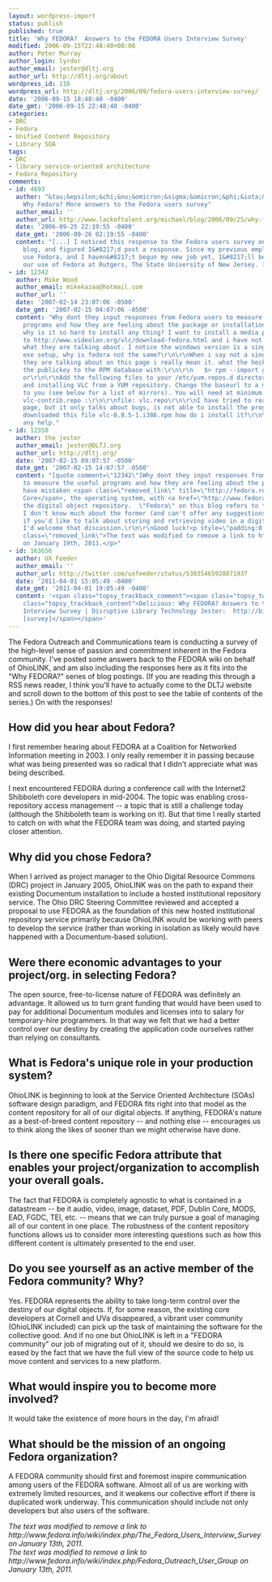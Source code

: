 ```yaml
---
layout: wordpress-import
status: publish
published: true
title: 'Why FEDORA?  Answers to the FEDORA Users Interview Survey'
modified: 2006-09-15T22:48:40+00:00
author: Peter Murray
author_login: lyrdor
author_email: jester@dltj.org
author_url: http://dltj.org/about
wordpress_id: 116
wordpress_url: http://dltj.org/2006/09/fedora-users-interview-survey/
date: '2006-09-15 18:48:40 -0400'
date_gmt: '2006-09-15 22:48:40 -0400'
categories:
- DRC
- Fedora
- Unified Content Repository
- Library SOA
tags:
- DRC
- library service-oriented architecture
- Fedora Repository
comments:
- id: 4693
  author: "&tau;&epsilon;&chi;&nu;&omicron;&sigma;&omicron;&phi;&iota;&alpha; &raquo;
    Why Fedora? More answers to the Fedora users survey"
  author_email: ''
  author_url: http://www.lackoftalent.org/michael/blog/2006/09/25/why-fedora-more-answers-to-the-fedora-users-survey/
  date: '2006-09-25 22:19:55 -0400'
  date_gmt: '2006-09-26 02:19:55 -0400'
  content: "[...] I noticed this response to the Fedora users survey on Peter Murray&#8217;s
    blog, and figured I&#8217;d post a response. Since my previous employer did not
    use Fedora, and I haven&#8217;t begun my new job yet, I&#8217;ll be posting about
    our use of Fedora at Rutgers, The State University of New Jersey. [...]"
- id: 12342
  author: Mike Wood
  author_email: mikekazaa@hotmail.com
  author_url: ''
  date: '2007-02-14 23:07:06 -0500'
  date_gmt: '2007-02-15 04:07:06 -0500'
  content: "Why dont they input responses from Fedora users to measure the useful
    programs and how they are feeling about the package or installation(s)?\r\n\r\nAlso
    why is it so hard to install any thing? I want to install a media player, i went
    to http://www.videolan.org/vlc/download-fedora.html and i have not a single clue
    what they are talking about. I notice the windows version is a single down and
    exe setup, why is fedora not the same?\r\n\r\nWhen i say not a single clue what
    they are talking about on this page i really mean it. what the heck does \r\n\r\nAdd
    the publickey to the RPM database with:\r\n\r\n   $> rpm --import gpg_pubkey_jean-paul.saman.asc\r\n\r\nmean
    or\r\n\r\nAdd the following files to your /etc/yum.repos.d directory for updating
    and installing VLC from a YUM repository. Change the baseurl to a mirror closest
    to you (see below for a list of mirrors). You will need at minimum vlc.repo and
    vlc-contrib.repo :\r\n\r\nfile: vlc.repo\r\n\r\nI have tried to read the support
    page, but it only talks about bugs, is not able to install the program a bug?\r\n\r\nI
    downloaded this file vlc-0.8.5-1.i386.rpm how do i install it?\r\n\r\nthanks for
    any help."
- id: 12350
  author: the jester
  author_email: jester@DLTJ.org
  author_url: http://dltj.org/
  date: '2007-02-15 09:07:57 -0500'
  date_gmt: '2007-02-15 14:07:57 -0500'
  content: "[quote comment=\"12342\"]Why dont they input responses from Fedora users
    to measure the useful programs and how they are feeling about the package or installation(s)?[/quote]\r\n\r\nYou
    have mistaken <span class=\"removed_link\" title=\"http://fedora.redhat.com/\">Fedora
    Core</span>, the operating system, with <a href=\"http://www.fedora.info/\" rel=\"nofollow\">Fedora</a>
    the digital object repository.  \"Fedora\" on this blog refers to the latter,
    I don't know much about the former (and can't offer any suggestions for your problem).\r\n\r\nNow,
    if you'd like to talk about storing and retrieving video in a digital object repository,
    I'd welcome that discussion.\r\n\r\nGood luck!<p style=\"padding:0;margin:0;font-style:italic;\"
    class=\"removed_link\">The text was modified to remove a link to http://fedora.redhat.com/
    on January 19th, 2011.</p>"
- id: 163656
  author: UX Feeder
  author_email: ''
  author_url: http://twitter.com/uxfeeder/status/53835465928871937
  date: '2011-04-01 15:05:49 -0400'
  date_gmt: '2011-04-01 19:05:49 -0400'
  content: '<span class="topsy_trackback_comment"><span class="topsy_twitter_username"><span
    class="topsy_trackback_content">Delicious: Why FEDORA? Answers to the FEDORA Users
    Interview Survey | Disruptive Library Technology Jester:  http://bit.ly/i6lGGy
    [survey]</span></span>'
---
```

<p>The <span class="removed_link" title="http://www.fedora.info/wiki/index.php/Fedora_Outreach_User_Group">Fedora Outreach and Communications team</span> is <span class="removed_link" title="http://www.fedora.info/wiki/index.php/The_Fedora_Users_Interview_Survey">conducting a survey</span> of the high-level sense of passion and commitment inherent in the Fedora community.  I've posted some answers back to the FEDORA wiki on behalf of OhioLINK, and am also including the responses here as it fits into the "Why FEDORA?" series of blog postings.  (If you are reading this through a RSS news reader, I think you'll have to actually come to the DLTJ website and scroll down to the bottom of this post to see the table of contents of the series.)  On with the responses!</p>
<h2>How did you hear about Fedora?</h2>
<p>I first remember hearing about FEDORA at a Coalition for Networked Information meeting in 2003. I only really remember it in passing because what was being presented was so radical that I didn't appreciate what was being described.</p>
<p>I next encountered FEDORA during a conference call with the Internet2 Shibboleth core developers in mid-2004. The topic was enabling cross-repository access management -- a topic that is still a challenge today (although the Shibboleth team is working on it). But that time I really started to catch on with what the FEDORA team was doing, and started paying closer attention.</p>
<h2>Why did you chose Fedora?</h2>
<p>When I arrived as project manager to the Ohio Digital Resource Commons (DRC) project in January 2005, OhioLINK was on the path to expand their existing Documentum installation to include a hosted institutional repository service. The Ohio DRC Steering Committee reviewed and accepted a proposal to use FEDORA as the foundation of this new hosted institutional repository service primarily because OhioLINK would be working with peers to develop the service (rather than working in isolation as likely would have happened with a Documentum-based solution).</p>
<h2>Were there economic advantages to your project/org. in selecting Fedora?</h2>
<p>The open source, free-to-license nature of FEDORA was definitely an advantage. It allowed us to turn grant funding that would have been used to pay for additional Documentum modules and licenses into to salary for temporary-hire programmers. In that way we felt that we had a better control over our destiny by creating the application code ourselves rather than relying on consultants.</p>
<h2>What is Fedora's unique role in your production system?</h2>
<p>OhioLINK is beginning to look at the Service Oriented Architecture (SOAs) software design paradigm, and FEDORA fits right into that model as the content repository for all of our digital objects. If anything, FEDORA's nature as a best-of-breed content repository -- and nothing else -- encourages us to think along the likes of sooner than we might otherwise have done.</p>
<h2>Is there one specific Fedora attribute that enables your project/organization to accomplish your overall goals.</h2>
<p>The fact that FEDORA is completely agnostic to what is contained in a datastream -- be it audio, video, image, dataset, PDF, Dublin Core, MODS, EAD, FGDC, TEI, etc. -- means that we can truly pursue a goal of managing all of our content in one place. The robustness of the content repository functions allows us to consider more interesting questions such as how this different content is ultimately presented to the end user.</p>
<h2>Do you see yourself as an active member of the Fedora community? Why?</h2>
<p>Yes. FEDORA represents the ability to take long-term control over the destiny of our digital objects. If, for some reason, the existing core developers at Cornell and UVa disappeared, a vibrant user community (OhioLINK included) can pick up the task of maintaining the software for the collective good. And if no one but OhioLINK is left in a "FEDORA community" our job of migrating out of it, should we desire to do so, is eased by the fact that we have the full view of the source code to help us move content and services to a new platform.</p>
<h2>What would inspire you to become more involved?</h2>
<p>It would take the existence of more hours in the day, I'm afraid!</p>
<h2>What should be the mission of an ongoing Fedora organization?</h2>
<p>A FEDORA community should first and foremost inspire communication among users of the FEDORA software. Almost all of us are working with extremely limited resources, and it weakens our collective effort if there is duplicated work underway. This communication should include not only developers but also users of the software.
<p style="padding:0;margin:0;font-style:italic;" class="removed_link">The text was modified to remove a link to http://www.fedora.info/wiki/index.php/The_Fedora_Users_Interview_Survey on January 13th, 2011.</p>
<p style="padding:0;margin:0;font-style:italic;" class="removed_link">The text was modified to remove a link to http://www.fedora.info/wiki/index.php/Fedora_Outreach_User_Group on January 13th, 2011.</p>
